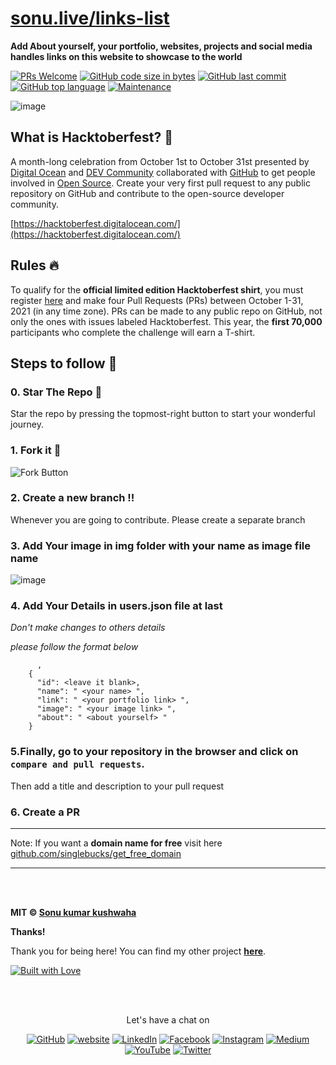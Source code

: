 # [sonu.live/links-list](https://www.sonu.live/links-list/)

**Add About yourself, your portfolio, websites, projects and social media handles links on this website to showcase to the world**


<!---


[sonu.live/links-list](https://www.sonu.live/links-list)


[linklist-vert.vercel.app](https://linklist-vert.vercel.app)

[singlebuck.herokuapp.com](https://singlebuck.herokuapp.com)

--->

[![PRs Welcome](https://img.shields.io/badge/PRs-welcome-brightgreen.svg?style=social)](https://github.com/flyingsonu122/links-list) [![GitHub code size in bytes](https://img.shields.io/github/languages/code-size/flyingsonu122/links-list.svg?logo=github&style=social)](https://github.com/flyingsonu122/links-list)  [![GitHub last commit](https://img.shields.io/github/last-commit/flyingsonu122/links-list.svg?logo=git&style=social)](https://github.com/flyingsonu122/links-list) [![GitHub top language](https://img.shields.io/github/languages/top/flyingsonu122/links-list.svg?logo=javascript&logoColor=yellow&style=social)](https://github.com/flyingsonu122/links-list) [![Maintenance](https://img.shields.io/maintenance/yes/2021.svg?logo=git&style=social)](https://github.com/flyingsonu122/links-list)


![image](https://user-images.githubusercontent.com/88192065/134696910-499d704b-df36-45ae-bb8a-e5fc2e5f38ed.png)


## What is Hacktoberfest? :thinking:
A month-long celebration from October 1st to October 31st presented by [Digital Ocean](https://hacktoberfest.digitalocean.com/) and [DEV Community](https://dev.to/) collaborated with [GitHub](https://github.com/blog/2433-celebrate-open-source-this-october-with-hacktoberfest) to get people involved in [Open Source](https://github.com/open-source). Create your very first pull request to any public repository on GitHub and contribute to the open-source developer community.

[https://hacktoberfest.digitalocean.com/](https://hacktoberfest.digitalocean.com/)


## Rules :fire:
To qualify for the __official limited edition Hacktoberfest shirt__, you must register [here](https://hacktoberfest.digitalocean.com/) and make four Pull Requests (PRs) between October 1-31, 2021 (in any time zone). PRs can be made to any public repo on GitHub, not only the ones with issues labeled Hacktoberfest. This year, the __first 70,000__ participants who complete the challenge will earn a T-shirt.

## Steps to follow :scroll:

### 0. Star The Repo :star2:

Star the repo by pressing the topmost-right button to start your wonderful journey.


### 1. Fork it :fork_and_knife:

![Fork Button](https://help.github.com/assets/images/help/repository/fork_button.jpg)
 

### 2. Create a new branch :bangbang:

Whenever you are going to contribute. Please create a separate branch 

### 3. Add Your image in img folder with your name as image file name

![image](https://user-images.githubusercontent.com/88192065/134696622-a039e8ea-e0bd-46b6-b083-034025e2c930.png)


### 4. Add Your Details in users.json file at last


*Don't make changes to others details*

*please follow the format below*

```
      ,
    {
      "id": <leave it blank>,
      "name": " <your name> ",
      "link": " <your portfolio link> ",
      "image": " <your image link> ",
      "about": " <about yourself> "
    }
```

### 5.Finally, go to your repository in the browser and click on `compare and pull requests`.

Then add a title and description to your pull request 

### 6. Create a PR



---

Note: If you want a **domain name for free** visit here [github.com/singlebucks/get_free_domain](https://github.com/singlebucks/get_free_domain)

---



<br><br>

**MIT &copy; [Sonu kumar kushwaha](https://github.com/flyingsonu122)**

**Thanks!**

Thank you for being here! You can find my other project **[here](https://github.com/flyingsonu122?tab=repositories)**.

[![Built with Love](https://forthebadge.com/images/badges/built-with-love.svg)](https://linktr.ee/flyingsonu) 

<br><br>
<p align="center"> Let's have a chat on </p> 
<p align="center">
	<a href="https://github.com/flyingsonu122"><img src="https://img.shields.io/github/followers/flyingsonu122.svg?label=GitHub&style=social" alt="GitHub"></a>
	<a href="http://bit.ly/2YqcMNO"><img src="https://img.shields.io/badge/Website-blueviolet?style=flat&logo=google-chrome&logoColor=white&color=Black" alt="website"></a>
	<a href="https://www.linkedin.com/in/sonukumarkushwaha/"><img src="https://img.shields.io/badge/LinkedIn--_.svg?style=social&logo=linkedin" alt="LinkedIn"></a>
	<a href="https://www.facebook.com/sonukumarkushwaha736"><img src="https://img.shields.io/badge/Facebook--_.svg?style=social&logo=facebook" alt="Facebook"></a>
	<a href="https://www.instagram.com/flyingsonu736/"><img src="https://img.shields.io/badge/Instagram--_.svg?style=social&logo=instagram" alt="Instagram"></a>
	<a href="https://medium.com/@sonukumarkushwaha"><img src="https://img.shields.io/badge/Medium--_.svg?style=social&logo=medium" alt="Medium"></a>
	<a href="https://www.youtube.com/channel/UCugIYeIc-HzCp-SZxRwuQbA"><img src="https://img.shields.io/badge/YouTube--_.svg?style=social&logo=YouTube" alt="YouTube"></a>
	<a href="https://twitter.com/sonukumarkush12"><img src="https://img.shields.io/twitter/follow/sonukumarkush12?label=Follow&style=social" alt="Twitter"></a>
	
	
</p>
